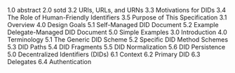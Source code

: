 1.0 	 abstract
2.0 	 sotd
3.2 	 URIs, URLs, and URNs
3.3 	 Motivations for DIDs
3.4 	 The Role of Human-Friendly Identifiers
3.5 	 Purpose of This Specification
3.1 	 Overview
4.0 	 Design Goals
5.1 	 Self-Managed DID Document
5.2 	 Example Delegate-Managed DID Document
5.0 	 Simple Examples
3.0 	 Introduction
4.0 	 Terminology
5.1 	 The Generic DID Scheme
5.2 	 Specific DID Method Schemes
5.3 	 DID Paths
5.4 	 DID Fragments
5.5 	 DID Normalization
5.6 	 DID Persistence
5.0 	 Decentralized Identifiers (DIDs)
6.1 	 Context
6.2 	 Primary DID
6.3 	 Delegates
6.4 	 Authentication
